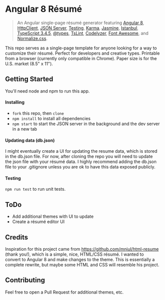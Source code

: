 # Angular 8 Résumé

> An Angular single-page résumé generator featuring [Angular 8](https://angular.io), [HttpClient](https://angular.io/guide/http),
> [JSON Server](https://github.com/typicode/json-server),
> [Testing](https://angular.io/guide/testing), [Karma](https://karma-runner.github.io/), [Jasmine](https://github.com/jasmine/jasmine), [Istanbul](https://github.com/gotwarlost/istanbul), [TypeScript 3.4.5](http://www.typescriptlang.org/), [@types](https://www.npmjs.com/~types), [TsLint](http://palantir.github.io/tslint/), [Codelyzer](https://github.com/mgechev/codelyzer), [Font Awesome](https://fontawesome.com/), and [Normalize.css](https://necolas.github.io/normalize.css/).

This repo serves as a single-page template for anyone looking for a way to customize their résumé. Perfect for developers and creative types. Printable from a browser (currently only compatible in Chrome). Paper size is for the U.S. market (8.5" x 11").

## Getting Started

You'll need node and npm to run this app.

#### Installing

-   `fork` this repo, then `clone`
-   `npm install` to install all dependencies
-   `npm start` to start the JSON server in the background and the dev server in a new tab

#### Updating data (db.json)

I might eventually create a UI for updating the resume data, which is stored in the db.json file. For now, after cloning the repo you will need to update the json file with your résumé data. I highly recommend adding the db.json file to your .gitignore unless you are ok to have this data exposed publicly.

#### Testing

`npm run test` to run unit tests.

## ToDo

-   Add additional themes with UI to update
-   Create a résumé editor UI

## Credits

Inspiration for this project came from https://github.com/mnjul/html-resume (thank you!), which is a simple, nice, HTML/CSS résumé. I wanted to convert to Angular 8 and make changes to the theme. This is essentially a complete rewrite, but maybe some HTML and CSS will resemble his project.

## Contributing

Feel free to open a Pull Request for additional themes, etc.
